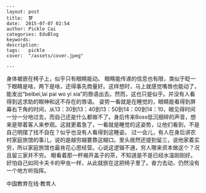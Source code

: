
    ---
    layout: post  
    title:  梦  
    date:  2015-07-07 02:54  
    author: Pickle Cai  
    categories: EduBlog  
    keywords: 
    description:   
    tags:	pickle   
    cover:  "/assets/cover.jpeg"  

    ---  
    
身体被嵌在椅子上，似乎只有眼睛能动。  眼睛能传递的信息也有限，类似于眨一下眼睛是啥，两下是啥，还得事先商量好。这样想时，马上就感觉嘴唇也能动了，能发出“beibei,lai pai wo yi xia”的唇语出去。然而，这也只是似乎。并没有人看得到这求助的眼神和这不存在的唇语。  姿势一看就是在睡觉的，眼睛能看得到屏幕右下角的时间，从13：30到13：40到13：50到14：00到14：10，眼见得时间一分一分地过去，而自己还是什么都做不了。身后传来Boss低沉细碎的声音，想来是带着客人来参观。这就更着急了，一看就是睡觉的这姿势，让他们看到，不是自己明摆了找不自在？似乎也没有人看得到这睡姿。  过一会儿，有人在身后讲农村家庭旅馆的事儿，说的是越穷越要靠这糊口。里头居然还提到留三，说他家着实穷，所以家庭旅馆也最肯花心思经营。心说这逻辑不通，穷人哪来资本做这个？况且留三家并不穷。  眼看着那一杯揭开盖子的茶，不知道是不是已经水温刚刚好。好怕自己如同卡夫卡的甲虫一样，从此就嵌在这把椅子里了。奋力去动，仍然没有一个地方听指挥。

		    
 中国教育在线·教育人

